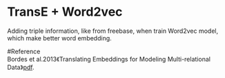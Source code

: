 # TransE + Word2vec

Adding triple information, like from freebase, when train Word2vec model, which make better word embedding.
	
#Reference	
Bordes et al.2013《Translating Embeddings for Modeling Multi-relational Data》[pdf](http://papers.nips.cc/paper/5071-translating-embeddings-for-modeling-multi-relational-data.pdf).
	
